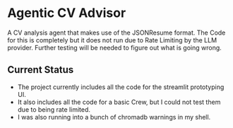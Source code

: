 # Agentic CV Advisor

A CV analysis agent that makes use of the JSONResume format. The Code for this is completely but it does not run due to Rate Limiting by the LLM provider. Further testing will be needed to figure out what is going wrong.

## Current Status

- The project currently includes all the code for the streamlit prototyping UI.
- It also includes all the code for a basic Crew, but I could not test them due to being rate limited.
- I was also running into a bunch of chromadb warnings in my shell.
